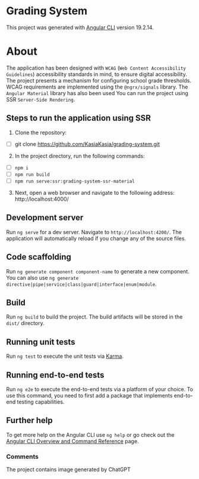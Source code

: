 # Grading System  

This project was generated with [Angular CLI](https://github.com/angular/angular-cli) version 19.2.14.

# About
The application has been designed with `WCAG` (`Web Content Accessibility Guidelines`) accessibility standards in mind, to ensure digital accessibility. The project presents a mechanism for configuring school grade thresholds.
WCAG requirements are implemented using the `@ngrx/signals` library. The `Angular Material` library has also been used  You can run the project using SSR `Server-Side Rendering`.
 


## Steps to run the application using SSR

1. Clone the repository:

- [ ] git clone https://github.com/KasiaKasia/grading-system.git

2. In the project directory, run the following commands:

- [ ] `npm i`
- [ ] `npm run build`
- [ ] `npm run serve:ssr:grading-system-ssr-material`

3. Next, open a web browser and navigate to the following address: http://localhost:4000/


## Development server

Run `ng serve` for a dev server. Navigate to `http://localhost:4200/`. The application will automatically reload if you change any of the source files.

## Code scaffolding

Run `ng generate component component-name` to generate a new component. You can also use `ng generate directive|pipe|service|class|guard|interface|enum|module`.

## Build

Run `ng build` to build the project. The build artifacts will be stored in the `dist/` directory.

## Running unit tests

Run `ng test` to execute the unit tests via [Karma](https://karma-runner.github.io).

## Running end-to-end tests

Run `ng e2e` to execute the end-to-end tests via a platform of your choice. To use this command, you need to first add a package that implements end-to-end testing capabilities.

## Further help

To get more help on the Angular CLI use `ng help` or go check out the [Angular CLI Overview and Command Reference](https://angular.io/cli) page.

### Comments
The project contains image generated by ChatGPT